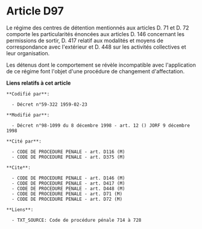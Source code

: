 # Article D97

Le régime des centres de détention mentionnés aux articles D. 71 et D. 72 comporte les particularités énoncées aux articles
D. 146 concernant les permissions de sortir, D. 417 relatif aux modalités et moyens de correspondance avec l'extérieur et D.
448 sur les activités collectives et leur organisation.

Les détenus dont le comportement se révèle incompatible avec l'application de ce régime font l'objet d'une procédure de
changement d'affectation.

**Liens relatifs à cet article**

	**Codifié par**:

	  - Décret n°59-322 1959-02-23

	**Modifié par**:

	  - Décret n°98-1099 du 8 décembre 1998 - art. 12 () JORF 9 décembre 1998

	**Cité par**:

	  - CODE DE PROCEDURE PENALE - art. D116 (M)
	  - CODE DE PROCEDURE PENALE - art. D375 (M)

	**Cite**:

	  - CODE DE PROCEDURE PENALE - art. D146 (M)
	  - CODE DE PROCEDURE PENALE - art. D417 (M)
	  - CODE DE PROCEDURE PENALE - art. D448 (M)
	  - CODE DE PROCEDURE PENALE - art. D71 (M)
	  - CODE DE PROCEDURE PENALE - art. D72 (M)

	**Liens**:

	  - TXT_SOURCE: Code de procédure pénale 714 à 728
